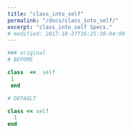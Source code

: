 ```yaml
---
title: "class_into_self"
permalink: "/docs/class_into_self/"
excerpt: "class_into_self Specs."
# modified: 2017-10-27T16:25:30-04:00
---
```

```ruby
### original
# BEFORE

class  <<  self 
 1 
 end

```
```ruby
# DEFAULT

class << self
  1
end
```

